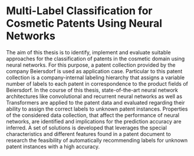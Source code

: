 # Multi-Label Classification for Cosmetic Patents Using Neural Networks
The aim of this thesis is to identify, implement and evaluate suitable approaches for the classification of patents in the cosmetic domain using neural networks. For this purpose, a patent collection provided by the company Beiersdorf is used as application case. Particular to this patent collection is a company-internal labeling hierarchy that assigns a variable number of labels to each patent in correspondence to the product fields of Beiersdorf. In the course of this thesis, state-of-the-art neural network architectures like convolutional and recurrent neural networks as well as Transformers are applied to the patent data and evaluated regarding their ability to assign the correct labels to unknown patent instances. Properties of the considered data collection, that affect the performance of neural networks, are identified and implications for the prediction accuracy are inferred. A set of solutions is developed that leverages the special characteristics and different features found in a patent document to research the feasibility of automatically recommending labels for unknown patent instances with a high accuracy.
